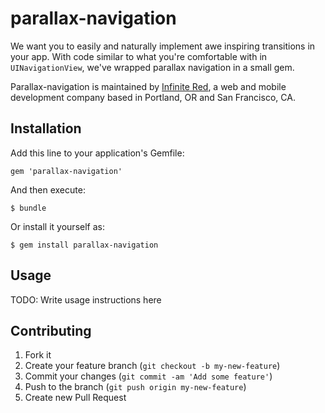 parallax-navigation
===================

We want you to easily and naturally implement awe inspiring transitions in your app.  With code similar to what you're comfortable with in `UINavigationView`, we've wrapped parallax navigation in a small gem.

Parallax-navigation is maintained by [Infinite Red](http://infinite.red), a web and mobile development company based in Portland, OR and San Francisco, CA.

## Installation

Add this line to your application's Gemfile:

    gem 'parallax-navigation'

And then execute:

    $ bundle

Or install it yourself as:

    $ gem install parallax-navigation

## Usage

TODO: Write usage instructions here

## Contributing

1. Fork it
2. Create your feature branch (`git checkout -b my-new-feature`)
3. Commit your changes (`git commit -am 'Add some feature'`)
4. Push to the branch (`git push origin my-new-feature`)
5. Create new Pull Request
